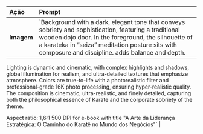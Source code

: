 | Ação | Prompt |
| :--- | :--- |
| **Imagem** | `Background with a dark, elegant tone that conveys sobriety and sophistication, featuring a traditional wooden dojo door. In the foreground, the silhouette of a karateka in “seiza” meditation posture sits with composure and discipline.  adds balance and depth.

Lighting is dynamic and cinematic, with complex highlights and shadows, global illumination for realism, and ultra-detailed textures that emphasize atmosphere. Colors are true-to-life with a photorealistic filter and professional-grade 16K photo processing, ensuring hyper-realistic quality. The composition is cinematic, ultra-realistic, and finely detailed, capturing both the philosophical essence of Karate and the corporate sobriety of the theme.

Aspect ratio: 1,6:1
500 DPI for e-book with title "A Arte da Liderança Estratégica: O Caminho do Karatê no Mundo dos Negócios"` |